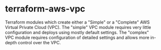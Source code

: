 # terraform-aws-vpc
Terraform modules which create either a "Simple" or a "Complete" AWS Virtual Private Cloud (VPC). 
The "simple" VPC module requires very little configuration and deploys using mostly default settings. 
The "complex" VPC module requires configuration of detailed settings and allows more in-depth control over the VPC.  
